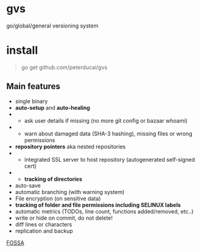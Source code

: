 # gvs

go/global/general versioning system

# install 

> go get github.com/peterducai/gvs


<!-- # SELINUX parameters

```
Binary: /usr/sbin/gvs → gvs_exec_t   (go build -o /usr/sbin/gvs)
Configuration directory: /etc/gvs.conf → gvs_config_t
Logfile directory: /var/log/gvs → gvs_log_t
Content directory: <any> → gvs_sys_content_t
Startup script: /usr/lib/systemd/system/gvs.service → gvs_unit_file_d
Process: /usr/sbin/gvs -DFOREGROUND → gvs_t
Ports: 443/tcp → gvs_t, http_port_t
``` -->


## Main features

* single binary
* **auto-setup** and **auto-healing**
* * ask user details if missing (no more git config or bazaar whoami)
* * warn about damaged data (SHA-3 hashing), missing files or wrong permissions
* **repository pointers** aka nested repositories
* * integrated SSL server to host repository (autogenerated self-signed cert)
* * **tracking of directories**
* auto-save
* automatic branching (with warning system)
* File encryption (on sensitive data)
* **tracking of folder and file permissions including SELINUX labels**
* automatic metrics (TODOs, line count, functions added/removed, etc..)
* write or hide on commit, do not delete!
* diff lines or characters
* replication and backup

[FOSSA](https://app.fossa.com/projects/git%2Bgithub.com%2Fpeterducai%2Fgvs?utm_source=share_link)